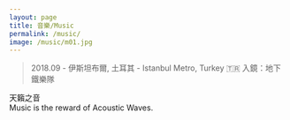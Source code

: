 ```yaml
---
layout: page
title: 音樂/Music
permalink: /music/
image: /music/m01.jpg
---
```

> 2018.09 - 伊斯坦布爾, 土耳其 - Istanbul Metro, Turkey 🇹🇷 入鏡：地下鐵樂隊

天籟之音  
Music is the reward of Acoustic Waves.
